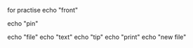 
for practise
echo "front"

echo "pin"

echo "file"
echo "text"
echo "tip"
echo "print"
echo "new file"


